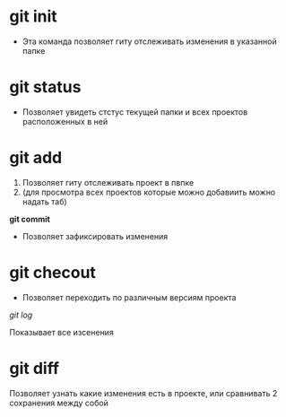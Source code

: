 # git init #
* Эта команда позволяет гиту отслеживать изменения в указанной папке

# git status #
* Позволяет увидеть стстус текущей папки и всех проектов расположенных в ней

# git add #
1. Позволяет гиту отслеживать проект в пвпке
2. (для просмотра всех проектов которые можно добавиить можно надать таб)

**git commit**

* Позволяет зафиксировать изменения

# git checout #
* Позволяет переходить по различным версиям проекта

*git log*

Показывает все изсенения

# git diff
Позволяет узнать какие изменения есть в проекте, или сравнивать 2 сохранения между собой